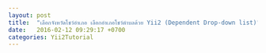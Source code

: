 ```yaml
---
layout: post
title:  "เลือกจังหวัดโชว์อำเภอ เลือกอำเภอโชว์ตำบลด้วย Yii2 (Dependent Drop-down list)"
date:   2016-02-12 09:29:17 +0700
categories: Yii2Tutorial
---
```

